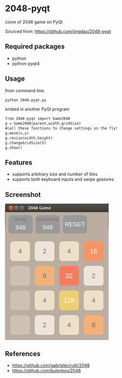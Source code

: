 2048-pyqt
=========

clone of 2048 game on PyQt

Sourced from: https://github.com/jingdao/2048-pyqt


Required packages
-----------------

- python
- python-pyqt4

Usage
-----

from command line:

	python 2048-pyqt.py

embed in another PyQt program

	from 2048-pyqt import Game2048
	g = Game2048(parent,width,gridSize)
	#call these functions to change settings on the fly!
	g.move(x,y)
	g.resize(width,height)
	g.changeGridSize(5)
	g.show()

Features
--------

- supports arbitrary size and number of tiles
- supports both keyboard inputs and swipe gestures

Screenshot
----------

![Screenshot](screenshot.png?raw=true)

References
----------

- https://github.com/gabrielecirulli/2048
- https://github.com/bulenkov/2048

